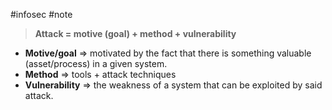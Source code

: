 #infosec #note 

> **Attack = motive (goal) + method + vulnerability**

- **Motive/goal** => motivated by the fact that there is something valuable (asset/process) in a given system.
- **Method** => tools + attack techniques
- **Vulnerability** => the weakness of a system that can be exploited by said attack.